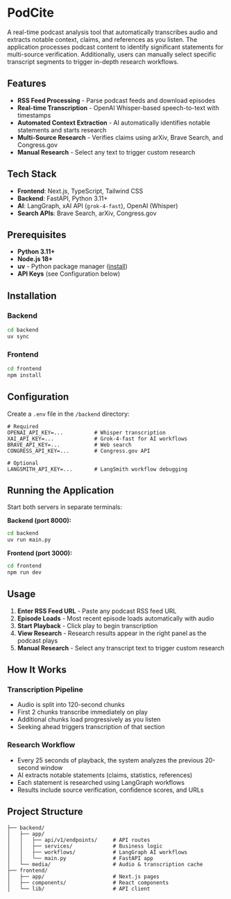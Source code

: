 # PodCite

A real-time podcast analysis tool that automatically transcribes audio and extracts notable context, claims, and references as you listen. The application processes podcast content to identify significant statements for multi-source verification. Additionally, users can manually select specific transcript segments to trigger in-depth research workflows.

## Features

- **RSS Feed Processing** - Parse podcast feeds and download episodes
- **Real-time Transcription** - OpenAI Whisper-based speech-to-text with timestamps
- **Automated Context Extraction** - AI automatically identifies notable statements and starts research
- **Multi-Source Research** - Verifies claims using arXiv, Brave Search, and Congress.gov
- **Manual Research** - Select any text to trigger custom research

## Tech Stack

- **Frontend**: Next.js, TypeScript, Tailwind CSS
- **Backend**: FastAPI, Python 3.11+
- **AI**: LangGraph, xAI API (`grok-4-fast`), OpenAI (Whisper)
- **Search APIs**: Brave Search, arXiv, Congress.gov

## Prerequisites

- **Python 3.11+**
- **Node.js 18+**
- **uv** - Python package manager ([install](https://docs.astral.sh/uv/getting-started/installation/))
- **API Keys** (see Configuration below)

## Installation

### Backend

```bash
cd backend
uv sync
```

### Frontend

```bash
cd frontend
npm install
```

## Configuration

Create a `.env` file in the `/backend` directory:

```env
# Required
OPENAI_API_KEY=...          # Whisper transcription
XAI_API_KEY=...             # Grok-4-fast for AI workflows
BRAVE_API_KEY=...           # Web search
CONGRESS_API_KEY=...        # Congress.gov API

# Optional
LANGSMITH_API_KEY=...       # LangSmith workflow debugging
```

## Running the Application

Start both servers in separate terminals:

**Backend (port 8000):**

```bash
cd backend
uv run main.py
```

**Frontend (port 3000):**

```bash
cd frontend
npm run dev
```

## Usage

1. **Enter RSS Feed URL** - Paste any podcast RSS feed URL
2. **Episode Loads** - Most recent episode loads automatically with audio
3. **Start Playback** - Click play to begin transcription
4. **View Research** - Research results appear in the right panel as the podcast plays
5. **Manual Research** - Select any transcript text to trigger custom research

## How It Works

### Transcription Pipeline

- Audio is split into 120-second chunks
- First 2 chunks transcribe immediately on play
- Additional chunks load progressively as you listen
- Seeking ahead triggers transcription of that section

### Research Workflow

- Every 25 seconds of playback, the system analyzes the previous 20-second window
- AI extracts notable statements (claims, statistics, references)
- Each statement is researched using LangGraph workflows
- Results include source verification, confidence scores, and URLs

## Project Structure

```
├── backend/
│   ├── app/
│   │   ├── api/v1/endpoints/     # API routes
│   │   ├── services/             # Business logic
│   │   ├── workflows/            # LangGraph AI workflows
│   │   └── main.py               # FastAPI app
│   └── media/                    # Audio & transcription cache
├── frontend/
│   ├── app/                      # Next.js pages
│   ├── components/               # React components
│   └── lib/                      # API client
```

